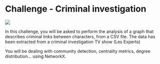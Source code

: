 # Challenge - Criminal investigation

![](https://images.unsplash.com/photo-1560575193-c2c9e886aefe?ixlib=rb-1.2.1&ixid=eyJhcHBfaWQiOjEyMDd9&auto=format&fit=crop&w=1050&q=80)

In this challenge, you will be asked to perform the analysis of a graph that describes criminal links between characters, from a CSV file. The data has been extracted from a criminal investigation TV show (Les Experts)

You will be dealing with community detection, centrality metrics, degree distribution... using NetworkX.